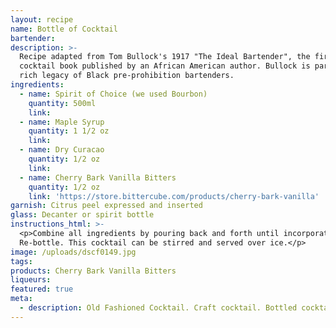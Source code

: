 ```yaml
---
layout: recipe
name: Bottle of Cocktail
bartender:
description: >-
  Recipe adapted from Tom Bullock's 1917 "The Ideal Bartender", the first
  cocktail book published by an African American author. Bullock is part of a
  rich legacy of Black pre-prohibition bartenders.
ingredients:
  - name: Spirit of Choice (we used Bourbon)
    quantity: 500ml
    link:
  - name: Maple Syrup
    quantity: 1 1/2 oz
    link:
  - name: Dry Curacao
    quantity: 1/2 oz
    link:
  - name: Cherry Bark Vanilla Bitters
    quantity: 1/2 oz
    link: 'https://store.bittercube.com/products/cherry-bark-vanilla'
garnish: Citrus peel expressed and inserted
glass: Decanter or spirit bottle
instructions_html: >-
  <p>Combine all ingredients by pouring back and forth until incorporated.
  Re-bottle. This cocktail can be stirred and served over ice.</p>
image: /uploads/dscf0149.jpg
tags:
products: Cherry Bark Vanilla Bitters
liqueurs:
featured: true
meta:
  - description: Old Fashioned Cocktail. Craft cocktail. Bottled cocktail recipe.
---
```


